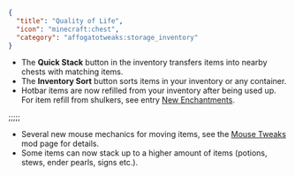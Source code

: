 ```json
{
  "title": "Quality of Life",
  "icon": "minecraft:chest",
  "category": "affogatotweaks:storage_inventory"
}
```

- The **Quick Stack** button in the inventory transfers items into nearby chests with matching items.
- The **Inventory Sort** button sorts items in your inventory or any container.
- Hotbar items are now refilled from your inventory after being used up. For item refill from shulkers, see entry [New Enchantments](^affogatotweaks:enchanting/new_enchantments).

;;;;;

- Several new mouse mechanics for moving items, see the [Mouse Tweaks](https://modrinth.com/mod/mouse-tweaks) mod page for details.
- Some items can now stack up to a higher amount of items (potions, stews, ender pearls, signs etc.).